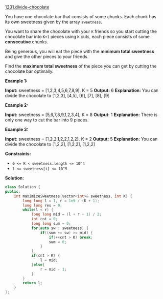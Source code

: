 [1231.divide-chocolate](https://leetcode.com/problems/divide-chocolate/)  

You have one chocolate bar that consists of some chunks. Each chunk has its own sweetness given by the array `sweetness`.

You want to share the chocolate with your `K` friends so you start cutting the chocolate bar into `K+1` pieces using `K` cuts, each piece consists of some **consecutive** chunks.

Being generous, you will eat the piece with the **minimum total sweetness** and give the other pieces to your friends.

Find the **maximum total sweetness** of the piece you can get by cutting the chocolate bar optimally.

**Example 1:**

**Input:** sweetness = \[1,2,3,4,5,6,7,8,9\], K = 5
**Output:** 6
**Explanation:** You can divide the chocolate to \[1,2,3\], \[4,5\], \[6\], \[7\], \[8\], \[9\]

**Example 2:**

**Input:** sweetness = \[5,6,7,8,9,1,2,3,4\], K = 8
**Output:** 1
**Explanation:** There is only one way to cut the bar into 9 pieces.

**Example 3:**

**Input:** sweetness = \[1,2,2,1,2,2,1,2,2\], K = 2
**Output:** 5
**Explanation:** You can divide the chocolate to \[1,2,2\], \[1,2,2\], \[1,2,2\]

**Constraints:**

*   `0 <= K < sweetness.length <= 10^4`
*   `1 <= sweetness[i] <= 10^5`  



**Solution:**  

```cpp
class Solution {
public:
    int maximizeSweetness(vector<int>& sweetness, int K) {
        long long l = 1, r = 1e9 / (K + 1);
        long long res = 0;
        while(l < r) {
            long long mid = (l + r + 1) / 2;
            int cnt = 0;
            long long sum = 0;
            for(auto sw : sweetness) {
                if((sum += sw) >= mid) {
                    if(++cnt > K) break;
                    sum = 0;
                }
            }
            if(cnt > K) {
                l = mid;
            }else{
                r = mid - 1;
            }
        }
        return l;
    }
};
```
      